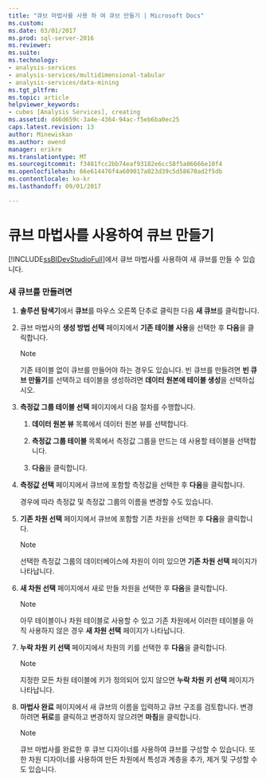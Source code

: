 ```yaml
---
title: "큐브 마법사를 사용 하 여 큐브 만들기 | Microsoft Docs"
ms.custom: 
ms.date: 03/01/2017
ms.prod: sql-server-2016
ms.reviewer: 
ms.suite: 
ms.technology:
- analysis-services
- analysis-services/multidimensional-tabular
- analysis-services/data-mining
ms.tgt_pltfrm: 
ms.topic: article
helpviewer_keywords:
- cubes [Analysis Services], creating
ms.assetid: d46d659c-3a4e-4364-94ac-f5eb6ba0ec25
caps.latest.revision: 13
author: Minewiskan
ms.author: owend
manager: erikre
ms.translationtype: MT
ms.sourcegitcommit: f3481fcc2bb74eaf93182e6cc58f5a06666e10f4
ms.openlocfilehash: 66e614476f4a609017a023d39c5d58670ad2f5db
ms.contentlocale: ko-kr
ms.lasthandoff: 09/01/2017

---
```

# <a name="create-a-cube-using-the-cube-wizard"></a>큐브 마법사를 사용하여 큐브 만들기
  [!INCLUDE[ssBIDevStudioFull](../../includes/ssbidevstudiofull-md.md)]에서 큐브 마법사를 사용하여 새 큐브를 만들 수 있습니다.  
  
### <a name="to-create-a-new-cube"></a>새 큐브를 만들려면  
  
1.  **솔루션 탐색기**에서 **큐브**를 마우스 오른쪽 단추로 클릭한 다음 **새 큐브**를 클릭합니다.  
  
2.  큐브 마법사의 **생성 방법 선택** 페이지에서 **기존 테이블 사용**을 선택한 후 **다음**을 클릭합니다.  
  
    > [!NOTE]  
    >  기존 테이블 없이 큐브를 만들어야 하는 경우도 있습니다. 빈 큐브를 만들려면 **빈 큐브 만들기**를 선택하고 테이블을 생성하려면 **데이터 원본에 테이블 생성**을 선택하십시오.  
  
3.  **측정값 그룹 테이블 선택** 페이지에서 다음 절차를 수행합니다.  
  
    1.  **데이터 원본 뷰** 목록에서 데이터 원본 뷰를 선택합니다.  
  
    2.  **측정값 그룹 테이블** 목록에서 측정값 그룹을 만드는 데 사용할 테이블을 선택합니다.  
  
    3.  **다음**을 클릭합니다.  
  
4.  **측정값 선택** 페이지에서 큐브에 포함할 측정값을 선택한 후 **다음**을 클릭합니다.  
  
     경우에 따라 측정값 및 측정값 그룹의 이름을 변경할 수도 있습니다.  
  
5.  **기존 차원 선택** 페이지에서 큐브에 포함할 기존 차원을 선택한 후 **다음**을 클릭합니다.  
  
    > [!NOTE]  
    >  선택한 측정값 그룹의 데이터베이스에 차원이 이미 있으면 **기존 차원 선택** 페이지가 나타납니다.  
  
6.  **새 차원 선택** 페이지에서 새로 만들 차원을 선택한 후 **다음**을 클릭합니다.  
  
    > [!NOTE]  
    >  아무 테이블이나 차원 테이블로 사용할 수 있고 기존 차원에서 이러한 테이블을 아직 사용하지 않은 경우 **새 차원 선택** 페이지가 나타납니다.  
  
7.  **누락 차원 키 선택** 페이지에서 차원의 키를 선택한 후 **다음**을 클릭합니다.  
  
    > [!NOTE]  
    >  지정한 모든 차원 테이블에 키가 정의되어 있지 않으면 **누락 차원 키 선택** 페이지가 나타납니다.  
  
8.  **마법사 완료** 페이지에서 새 큐브의 이름을 입력하고 큐브 구조를 검토합니다. 변경하려면 **뒤로**를 클릭하고 변경하지 않으려면 **마침**을 클릭합니다.  
  
    > [!NOTE]  
    >  큐브 마법사를 완료한 후 큐브 디자이너를 사용하여 큐브를 구성할 수 있습니다. 또한 차원 디자이너를 사용하여 만든 차원에서 특성과 계층을 추가, 제거 및 구성할 수도 있습니다.  
  
  
